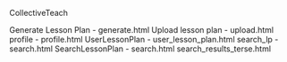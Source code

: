 CollectiveTeach


Generate Lesson Plan - generate.html
Upload lesson plan - upload.html
profile - profile.html
UserLessonPlan - user_lesson_plan.html
search_lp - search.html
SearchLessonPlan - search.html
search_results_terse.html

